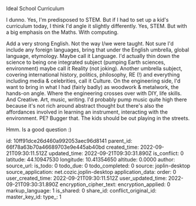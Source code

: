 Ideal School Curriculum

I dunno. Yes, I'm predisposed to STEM. But if I had to set up a kid's curriculum today, I think I'd angle it slightly differently. Yes, STEM. But with a big emphasis on the Maths. With computing.

 Add a very strong English. Not the way I/we were taught. Not sure I'd include any foreign languages, bring that under the English umbrella, global language, etymology. Maybe call it Language.
I'd actually thin down the science to being one integrated subject (pumping Earth sciences, environment) maybe call it Reality (not joking). 
Another umbrella subject, covering international history, politics, philosophy, RE (!) and everything including media & celebrities, call it Culture.
On the engineering side, I'd want to bring in what I had (fairly badly) as woodwork & metalwork, the hands-on angle. Where the engineering crosses over with DIY, life skills.
And Creative. Art, music, writing. 
I'd probably pump music quite high there because it's not rich around abstract thought but there's also the affordances involved in learning an instrument, interacting with the environment.
PE? Bugger that. The kids should be out playing in the streets.

Hmm. Is a good question :)


id: 10ff91dce26d460a992053aec96d8141
parent_id: 66f78a63b70a46689703e9e445ab40bd
created_time: 2022-09-21T09:30:11.512Z
updated_time: 2022-09-21T09:30:31.890Z
is_conflict: 0
latitude: 44.10947530
longitude: 10.41354650
altitude: 0.0000
author: 
source_url: 
is_todo: 0
todo_due: 0
todo_completed: 0
source: joplin-desktop
source_application: net.cozic.joplin-desktop
application_data: 
order: 0
user_created_time: 2022-09-21T09:30:11.512Z
user_updated_time: 2022-09-21T09:30:31.890Z
encryption_cipher_text: 
encryption_applied: 0
markup_language: 1
is_shared: 0
share_id: 
conflict_original_id: 
master_key_id: 
type_: 1